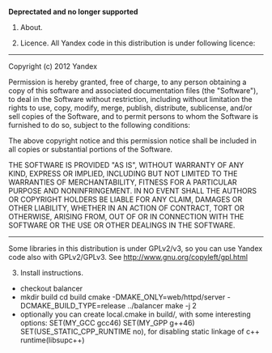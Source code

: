 **Deprectated and no longer supported**

1) About.

2) Licence. All Yandex code in this distribution is under following licence:

----------------------------------------------------------
Copyright (c) 2012 Yandex

Permission is hereby granted, free of charge, to any person obtaining a copy of this software and associated documentation files (the "Software"), to deal in the Software without restriction, including without limitation the rights to use, copy, modify, merge, publish, distribute, sublicense, and/or sell copies of the Software, and to permit persons to whom the Software is furnished to do so, subject to the following conditions:

The above copyright notice and this permission notice shall be included in all copies or substantial portions of the Software.

THE SOFTWARE IS PROVIDED "AS IS", WITHOUT WARRANTY OF ANY KIND, EXPRESS OR IMPLIED, INCLUDING BUT NOT LIMITED TO THE WARRANTIES OF MERCHANTABILITY, FITNESS FOR A PARTICULAR PURPOSE AND NONINFRINGEMENT. IN NO EVENT SHALL THE AUTHORS OR COPYRIGHT HOLDERS BE LIABLE FOR ANY CLAIM, DAMAGES OR OTHER LIABILITY, WHETHER IN AN ACTION OF CONTRACT, TORT OR OTHERWISE, ARISING FROM, OUT OF OR IN CONNECTION WITH THE SOFTWARE OR THE USE OR OTHER DEALINGS IN THE SOFTWARE.

----------------------------------------------------------

Some libraries in this distribution is under GPLv2/v3, so you can use Yandex code also with GPLv2/GPLv3.
See http://www.gnu.org/copyleft/gpl.html

3) Install instructions.
 * checkout balancer
 * mkdir build
   cd build
   cmake -DMAKE_ONLY=web/httpd/server -DCMAKE_BUILD_TYPE=release ../balancer
   make -j 2
 * optionally you can create local.cmake in build/, with some interesting options:
   SET(MY_GCC gcc46)
   SET(MY_GPP g++46)
   SET(USE_STATIC_CPP_RUNTIME no), for disabling static linkage of c++ runtime(libsupc++)

